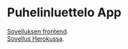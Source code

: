 # Puhelinluettelo App

[Sovelluksen frontend](https://github.com/ju4nhy/fullstackopen/tree/main/osa3/puhelinluettelofrontend).  
[Sovellus Herokussa](https://puhelinluettelo2021.herokuapp.com/).